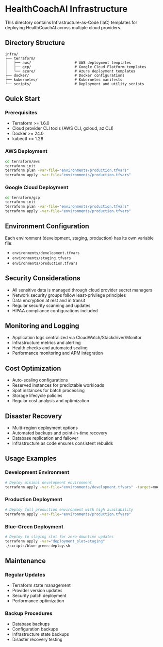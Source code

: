# HealthCoachAI Infrastructure

This directory contains Infrastructure-as-Code (IaC) templates for deploying HealthCoachAI across multiple cloud providers.

## Directory Structure

```
infra/
├── terraform/
│   ├── aws/                    # AWS deployment templates
│   ├── gcp/                    # Google Cloud Platform templates
│   └── azure/                  # Azure deployment templates
├── docker/                     # Docker configurations
├── kubernetes/                 # Kubernetes manifests
└── scripts/                    # Deployment and utility scripts
```

## Quick Start

### Prerequisites

- Terraform >= 1.6.0
- Cloud provider CLI tools (AWS CLI, gcloud, az CLI)
- Docker >= 24.0
- kubectl >= 1.28

### AWS Deployment

```bash
cd terraform/aws
terraform init
terraform plan -var-file="environments/production.tfvars"
terraform apply -var-file="environments/production.tfvars"
```

### Google Cloud Deployment

```bash
cd terraform/gcp
terraform init
terraform plan -var-file="environments/production.tfvars"
terraform apply -var-file="environments/production.tfvars"
```

## Environment Configuration

Each environment (development, staging, production) has its own variable file:

- `environments/development.tfvars`
- `environments/staging.tfvars`
- `environments/production.tfvars`

## Security Considerations

- All sensitive data is managed through cloud provider secret managers
- Network security groups follow least-privilege principles
- Data encryption at rest and in transit
- Regular security scanning and updates
- HIPAA compliance configurations included

## Monitoring and Logging

- Application logs centralized via CloudWatch/Stackdriver/Monitor
- Infrastructure metrics and alerting
- Health checks and automated scaling
- Performance monitoring and APM integration

## Cost Optimization

- Auto-scaling configurations
- Reserved instances for predictable workloads
- Spot instances for batch processing
- Storage lifecycle policies
- Regular cost analysis and optimization

## Disaster Recovery

- Multi-region deployment options
- Automated backups and point-in-time recovery
- Database replication and failover
- Infrastructure as code ensures consistent rebuilds

## Usage Examples

### Development Environment
```bash
# Deploy minimal development environment
terraform apply -var-file="environments/development.tfvars" -target=module.development
```

### Production Deployment
```bash
# Deploy full production environment with high availability
terraform apply -var-file="environments/production.tfvars"
```

### Blue-Green Deployment
```bash
# Deploy to staging slot for zero-downtime updates
terraform apply -var="deployment_slot=staging"
./scripts/blue-green-deploy.sh
```

## Maintenance

### Regular Updates
- Terraform state management
- Provider version updates
- Security patch deployment
- Performance optimization

### Backup Procedures
- Database backups
- Configuration backups
- Infrastructure state backups
- Disaster recovery testing